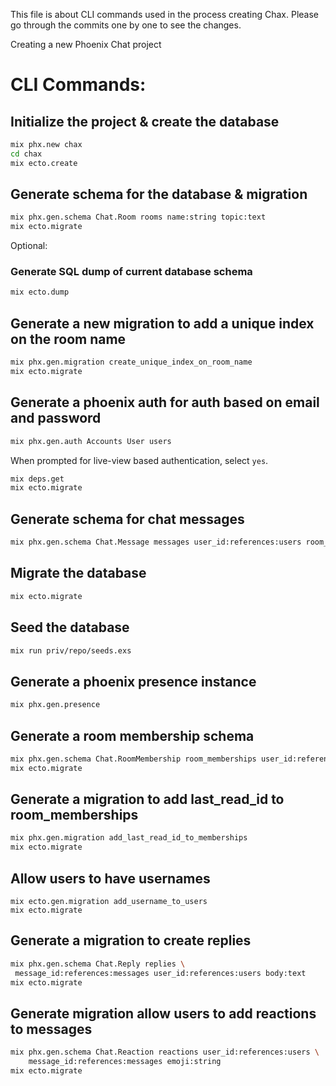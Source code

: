 This file is about CLI commands used in the process creating Chax. Please go through the commits one by one to see the changes.

Creating a new Phoenix Chat project

# CLI Commands:
## Initialize the project & create the database
```bash
mix phx.new chax
cd chax
mix ecto.create
```

## Generate schema for the database & migration
```bash
mix phx.gen.schema Chat.Room rooms name:string topic:text
mix ecto.migrate
```
Optional:
### Generate SQL dump of current database schema
```bash
mix ecto.dump
```

## Generate a new migration to add a unique index on the room name
```bash
mix phx.gen.migration create_unique_index_on_room_name
mix ecto.migrate
```
## Generate a phoenix auth for auth based on email and password
```bash
mix phx.gen.auth Accounts User users
```
When prompted for live-view based authentication, select `yes`.

```bash
mix deps.get
mix ecto.migrate
```

## Generate schema for chat messages
```bash
mix phx.gen.schema Chat.Message messages user_id:references:users room_id:references:rooms body:text
```

## Migrate the database
```bash
mix ecto.migrate
```

## Seed the database
```bash
mix run priv/repo/seeds.exs
```

## Generate a phoenix presence instance
```bash
mix phx.gen.presence
```

## Generate a room membership schema
```bash
mix phx.gen.schema Chat.RoomMembership room_memberships user_id:references:users room_id:references:rooms
mix ecto.migrate
```

## Generate a migration to add last_read_id to room_memberships
```bash
mix phx.gen.migration add_last_read_id_to_memberships
mix ecto.migrate
```

## Allow users to have usernames
```
mix ecto.gen.migration add_username_to_users
mix ecto.migrate
```

## Generate a migration to create replies
```bash
mix phx.gen.schema Chat.Reply replies \
 message_id:references:messages user_id:references:users body:text
mix ecto.migrate
```

## Generate migration allow users to add reactions to messages
```bash
mix phx.gen.schema Chat.Reaction reactions user_id:references:users \
    message_id:references:messages emoji:string
mix ecto.migrate
```